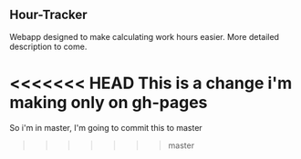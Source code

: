 ## Hour-Tracker
Webapp designed to make calculating work hours easier.
More detailed description to come.

<<<<<<< HEAD
This is a change i'm making only on gh-pages
=======
So i'm in master, I'm going to commit this to master
>>>>>>> master
